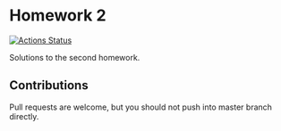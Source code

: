 <!--
 Homework-2 (c) by Liang Zhang

 Homework-2 is licensed under a
 Creative Commons Attribution-NonCommercial-NoDerivatives 4.0 International License.

 You should have received a copy of the license along with this
 work. If not, see <http://creativecommons.org/licenses/by-nc-nd/4.0/>.
-->

# Homework 2

<!-- badges: start -->
[![Actions Status](https://github.com/Complex-Network-Analysis-2019/Homework-2/workflows/Render%20and%20Release%20Bookdown%20Reports/badge.svg)](https://github.com/Complex-Network-Analysis-2019/Homework-2/actions)
<!-- badges: end -->

Solutions to the second homework.

## Contributions

Pull requests are welcome, but you should not push into master branch directly.
